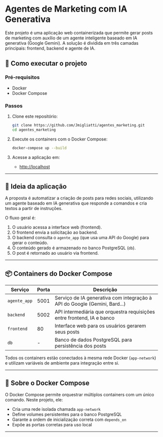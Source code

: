 # Agentes de Marketing com IA Generativa

Este projeto é uma aplicação web containerizada que permite gerar posts de marketing com auxílio de um agente inteligente baseado em IA generativa (Google Gemini). A solução é dividida em três camadas principais: frontend, backend e agente de IA.

## 🔧 Como executar o projeto

### Pré-requisitos

- Docker
- Docker Compose

### Passos

1. Clone este repositório:
   ```bash
   git clone https://github.com/Jmigliatti/agentes_marketing.git
   cd agentes_marketing
   ```

2. Execute os containers com o Docker Compose:
   ```bash
   docker-compose up --build
   ```

3. Acesse a aplicação em:
   - [http://localhost](http://localhost)

---

## 🧠 Ideia da aplicação

A proposta é automatizar a criação de posts para redes sociais, utilizando um agente baseado em IA generativa que responde a comandos e cria textos a partir de instruções.

O fluxo geral é:

1. O usuário acessa a interface web (frontend).
2. O frontend envia a solicitação ao backend.
3. O backend consulta o `agente_app` (que usa uma API do Google) para gerar o conteúdo.
4. O conteúdo gerado é armazenado no banco PostgreSQL (`db`).
5. O post é retornado ao usuário via frontend.

---

## 📦 Containers do Docker Compose

| Serviço      | Porta | Descrição                                                                 |
|--------------|-------|---------------------------------------------------------------------------|
| `agente_app` | 5001  | Serviço de IA generativa com integração à API do Google (Gemini, Bard...) |
| `backend`    | 5002  | API intermediária que orquestra requisições entre frontend, IA e banco    |
| `frontend`   | 80    | Interface web para os usuários gerarem seus posts                         |
| `db`         | -     | Banco de dados PostgreSQL para persistência dos posts                     |

Todos os containers estão conectados à mesma rede Docker (`app-network`) e utilizam variáveis de ambiente para integração entre si.

---

## 🐳 Sobre o Docker Compose

O Docker Compose permite orquestrar múltiplos containers com um único comando. Neste projeto, ele:

- Cria uma rede isolada chamada `app-network`
- Define volumes persistentes para o banco PostgreSQL
- Garante a ordem de inicialização correta com `depends_on`
- Expõe as portas corretas para uso local

---
